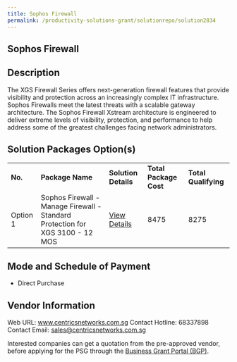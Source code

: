 ```yaml
---
title: Sophos Firewall
permalink: /productivity-solutions-grant/solutionrepo/solution2834
---
```


## Sophos Firewall

## Description

The XGS Firewall Series offers next-generation firewall features that provide visibility and protection across an increasingly complex IT infrastructure. Sophos Firewalls meet the latest threats with a scalable gateway architecture. The Sophos Firewall Xstream architecture is engineered to deliver extreme levels of visibility, protection, and performance to help address some of the greatest challenges facing network administrators.

## Solution Packages Option(s)

<table>
<tr>
<td><b>No.</b></td>
<td><b>Package Name</b></td>
<td><b>Solution Details</b></td>
<td><b>Total Package Cost</b></td>
<td><b>Total Qualifying</b></td>
</tr>
<tr>
<td>Option 1</td>
<td>Sophos Firewall - Manage Firewall - Standard Protection for XGS 3100 - 12 MOS  </td>
<td><a href='https://www.gobusiness.gov.sg/images/psg/Centrics_Networks_20200344_Desensitised_Annex_3_Part_5.pdf'>View Details</a></td>
<td>8475</td>
<td>8275</td>
</tr>
</table>

## Mode and Schedule of Payment

 - Direct Purchase

## Vendor Information

 Web URL: www.centricsnetworks.com.sg 
Contact Hotline: 68337898 
Contact Email: sales@centricsnetworks.com.sg 


Interested companies can get a quotation from the pre-approved vendor, before applying for the PSG through the <a href='https://www.businessgrants.gov.sg/'>Business Grant Portal (BGP)</a>.

<script src="/jquery/resize-tables.js"></script>
